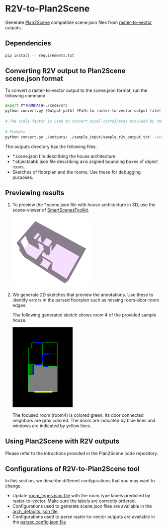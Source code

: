 # R2V-to-Plan2Scene
Generate [Plan2Scene](https://github.com/3dlg-hcvc/plan2scene/) compatible scene.json files from [raster-to-vector](https://github.com/art-programmer/FloorplanTransformation) outputs.

## Dependencies
```bash
pip install -r requirements.txt
```

## Converting R2V output to Plan2Scene scene.json format
To convert a raster-to-vector output to the scene.json format, run the following command.
```bash
export PYTHONPATH=./code/src
python convert.py [Output path] [Path to raster-to-vector output file] --scale-factor [Scale factor] --scene-defaults scene_defaults.json --r2v-labels-path sample_input/r2v_labels.json  

# The scale factor is used to convert pixel coordinates provided by raster-to-vector into meters.

# Example
python convert.py ./outputs/ ./sample_input/sample_r2v_output.txt --scale-factor 0.08
```

The outputs directory has the following files:
 - *.scene.json file describing the house architecture.
 - *.objectaabb.json file describing axis aligned bounding boxes of object icons.
 - Sketches of floorplan and the rooms. Use these for debugging purposes.

## Previewing results
1) To preview the *.scene.json file with house architecture in 3D, use the scene-viewer of [SmartScenesToolkit](https://github.com/smartscenes/sstk).

    <img src="doc/sample.png" width="250"/>

2) We generate 2D sketches that preview the annotations. Use these to identify errors in the parsed floorplan such as missing room-door-room edges.

    The following generated sketch shows room 4 of the provided sample house.

    ![](sample_output/room_4.png)

    The focused room (room4) is colored green. Its door connected neighbors are gray colored. The doors are indicated by blue lines and windows are indicated by yellow lines.

## Using Plan2Scene with R2V outputs
Please refer to the intructions provided in the Plan2Scene code repository.
    
## Configurations of R2V-to-Plan2Scene tool
In this section, we describe different configurations that you may want to change.
 - Update [room_types.json file](./conf/r2v_importer/room_types.json) with the room type labels predicted by raster-to-vector. Make sure the labels are correctly ordered.
 - Configurations used to generate scene.json files are available in the [arch_defaults.json file](./conf/r2v_importer/arch_defaults.json).
 - Configurations used to parse raster-to-vector outputs are available in the [parser_config.json file](./conf/r2v_importer/parser_config.json)
